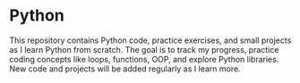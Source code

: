 # Python
This repository contains Python code, practice exercises, and small projects as I learn Python from scratch. The goal is to track my progress, practice coding concepts like loops, functions, OOP, and explore Python libraries. New code and projects will be added regularly as I learn more.
